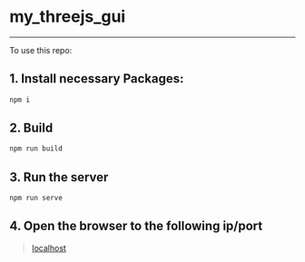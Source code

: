# my_threejs_gui

---

To use this repo:

## 1. Install necessary Packages:
```sh
npm i
```

## 2. Build
```sh
npm run build
```

## 3. Run the server
```sh
npm run serve
```

## 4. Open the browser to the following ip/port
> [localhost](http://127.0.0.1:3000)

